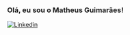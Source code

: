 ### Olá, eu sou o Matheus Guimarães!

[![Linkedin](https://img.shields.io/badge/LinkedIn-0077B5?style=for-the-badge&logo=linkedin&logoColor=white)](https://www.linkedin.com/in/matheussguimarães)

<!-- ![Matheus GitHub stats](https://github-readme-stats.vercel.app/api?username=MatheusGuimas&show_icons=true&theme=radical) -->
